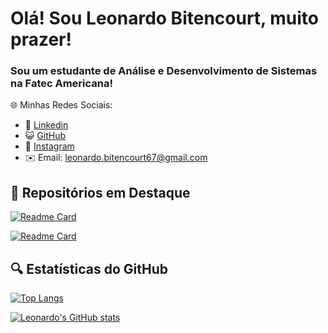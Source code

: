 # Olá! Sou Leonardo Bitencourt, muito prazer!

### Sou um estudante de Análise e Desenvolvimento de Sistemas na Fatec Americana!

🌐 Minhas Redes Sociais:
- 💼 [Linkedin](https://www.linkedin.com/in/leonardo-bitencourt-9020b9347/)
- 😺 [GitHub](https://github.com/LeonardoBiten084)
- 📸 [Instagram](https://www.instagram.com/leozito_biten)
- ✉️ Email: [leonardo.bitencourt67@gmail.com](leonardo.bitencourt67@gmail.com)

## 📌 Repositórios em Destaque

[![Readme Card](https://github-readme-stats.vercel.app/api/pin/?username=LeonardoBiten084&repo=F1-Site)](https://github.com/LeonardoBiten084/F1-Site)

[![Readme Card](https://github-readme-stats.vercel.app/api/pin/?username=LeonardoBiten084&repo=Controle_Armazem)](https://github.com/LeonardoBiten084/Controle_Armazem)

## 🔍 Estatísticas do GitHub

[![Top Langs](https://github-readme-stats.vercel.app/api/top-langs/?username=LeonardoBiten084&layout=compact)](https://github.com/LeonardoBiten084)

[![Leonardo's GitHub stats](https://github-readme-stats.vercel.app/api?username=LeonardoBiten084&show_icons=true&theme=default)](https://github.com/LeonardoBiten084)
